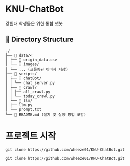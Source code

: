 # KNU-ChatBot
강원대 학생들은 위한 통합 챗봇

## 📁 Directory Structure
```
./
├── 📁 data/<
│ ├── 📄 origin_data.csv
│ └── 📁 images/
│ └── ... (크롤링된 이미지 저장)
├── 📁 scripts/
│ ├── 📁 chatBot/
│ │ └── chat_server.py
│ ├── 📁 crawl/
│ │ ├── all_crawl.py
│ │ └── today_crawl.py
│ └── 📁 llm/
│ ├── llm.py
│ └── prompt.txt
└── 📄 README.md (설치 및 실행 방법 포함)
```

# 프로젝트 시작

```
git clone https://github.com/wheeze01/KNU-ChatBot.git
```
```
git clone https://github.com/wheeze01/KNU-ChatBot.git
```
